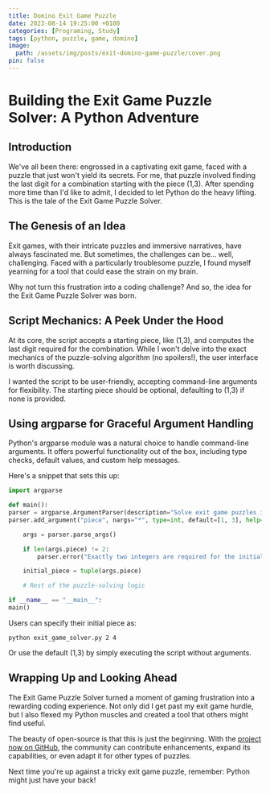 ```yaml
---
title: Domino Exit Game Puzzle
date: 2023-08-14 19:25:00 +0100
categories: [Programing, Study]
tags: [python, puzzle, game, domino]
image:
  path: /assets/img/posts/exit-domino-game-puzzle/cover.png
pin: false
---
```


# Building the Exit Game Puzzle Solver: A Python Adventure

## Introduction

We've all been there: engrossed in a captivating exit game, faced with a puzzle that just won't yield its secrets. For me, that puzzle involved finding the last digit for a combination starting with the piece (1,3). After spending more time than I'd like to admit, I decided to let Python do the heavy lifting. This is the tale of the Exit Game Puzzle Solver.

## The Genesis of an Idea

Exit games, with their intricate puzzles and immersive narratives, have always fascinated me. But sometimes, the challenges can be... well, challenging. Faced with a particularly troublesome puzzle, I found myself yearning for a tool that could ease the strain on my brain.

Why not turn this frustration into a coding challenge? And so, the idea for the Exit Game Puzzle Solver was born.

## Script Mechanics: A Peek Under the Hood

At its core, the script accepts a starting piece, like (1,3), and computes the last digit required for the combination. While I won't delve into the exact mechanics of the puzzle-solving algorithm (no spoilers!), the user interface is worth discussing.

I wanted the script to be user-friendly, accepting command-line arguments for flexibility. The starting piece should be optional, defaulting to (1,3) if none is provided.

## Using argparse for Graceful Argument Handling

Python's argparse module was a natural choice to handle command-line arguments. It offers powerful functionality out of the box, including type checks, default values, and custom help messages.

Here's a snippet that sets this up:

```python
import argparse

def main():
parser = argparse.ArgumentParser(description="Solve exit game puzzles involving number combinations.")
parser.add_argument("piece", nargs="*", type=int, default=[1, 3], help="Initial piece of the combination (default: %(default)s)")

    args = parser.parse_args()

    if len(args.piece) != 2:
        parser.error("Exactly two integers are required for the initial piece or omit to use the default.")

    initial_piece = tuple(args.piece)

    # Rest of the puzzle-solving logic

if __name__ == "__main__":
main()
```

Users can specify their initial piece as:

`python exit_game_solver.py 2 4`

Or use the default (1,3) by simply executing the script without arguments.

## Wrapping Up and Looking Ahead

The Exit Game Puzzle Solver turned a moment of gaming frustration into a rewarding coding experience. Not only did I get past my exit game hurdle, but I also flexed my Python muscles and created a tool that others might find useful.

The beauty of open-source is that this is just the beginning. With the [project now on GitHub](https://github.com/Andree37/exit-domino-finder), the community can contribute enhancements, expand its capabilities, or even adapt it for other types of puzzles.

Next time you're up against a tricky exit game puzzle, remember: Python might just have your back!
